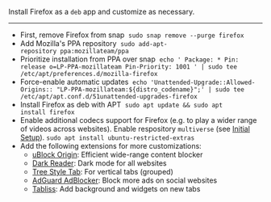 Install Firefox as a `deb` app and customize as necessary.
___
- First, remove Firefox from snap 
  `sudo snap remove --purge firefox` 
- Add Mozilla's PPA repository 
  `sudo add-apt-repository ppa:mozillateam/ppa` 
- Prioritize installation from PPA over snap 
  `echo ' Package: * Pin: release o=LP-PPA-mozillateam Pin-Priority: 1001 ' | sudo tee /etc/apt/preferences.d/mozilla-firefox` 
- Force-enable automatic updates 
  `echo 'Unattended-Upgrade::Allowed-Origins:: "LP-PPA-mozillateam:${distro_codename}";' | sudo tee /etc/apt/apt.conf.d/51unattended-upgrades-firefox` 
- Install Firefox as deb with APT 
  `sudo apt update && sudo apt install firefox` 
- Enable additional codecs support for Firefox (e.g. to play a wider range of videos across websites). Enable respository `multiverse` (see [Initial Setup](./apps.md)).
  `sudo apt install ubuntu-restricted-extras` 
- Add the following extensions for more customizations:
   - [uBlock Origin](https://addons.mozilla.org/en-US/firefox/addon/ublock-origin/): Efficient wide-range content blocker
   - [Dark Reader](https://addons.mozilla.org/en-US/firefox/addon/darkreader/): Dark mode for all websites
   - [Tree Style Tab](https://addons.mozilla.org/en-US/firefox/addon/tree-style-tab/): For vertical tabs (grouped)
   - [AdGuard AdBlocker](https://addons.mozilla.org/en-US/firefox/addon/adguard-adblocker/): Block more ads on social websites
   - [Tabliss](https://addons.mozilla.org/en-US/firefox/addon/tabliss/): Add background and widgets on new tabs
